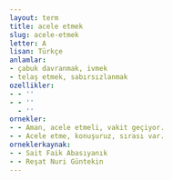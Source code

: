 ```yaml
---
layout: term
title: acele etmek
slug: acele-etmek
letter: A
lisan: Türkçe
anlamlar:
- çabuk davranmak, ivmek
- telaş etmek, sabırsızlanmak
ozellikler:
- - ''
- - ''
  - ''
ornekler:
- - Aman, acele etmeli, vakit geçiyor.
- - Acele etme, konuşuruz, sırası var.
orneklerkaynak:
- - Sait Faik Abasıyanık
- - Reşat Nuri Güntekin
---
```

